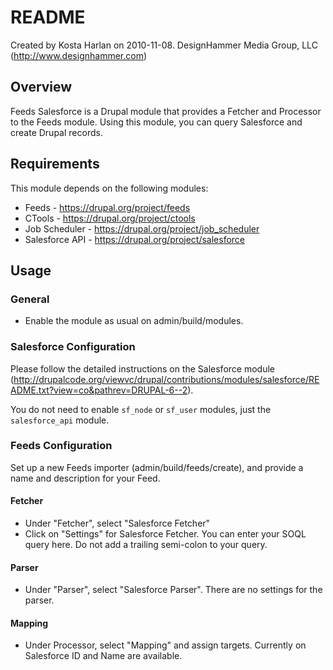 README
======
 
Created by Kosta Harlan on 2010-11-08.
DesignHammer Media Group, LLC (http://www.designhammer.com)

Overview
--------

Feeds Salesforce is a Drupal module that provides a Fetcher and Processor to the Feeds module. Using this module, you can query Salesforce and create Drupal records.

Requirements
------------

This module depends on the following modules:

* Feeds - https://drupal.org/project/feeds
* CTools - https://drupal.org/project/ctools
* Job Scheduler - https://drupal.org/project/job_scheduler
* Salesforce API - https://drupal.org/project/salesforce

Usage
-----

### General

* Enable the module as usual on admin/build/modules.

### Salesforce Configuration

Please follow the detailed instructions on the Salesforce module (http://drupalcode.org/viewvc/drupal/contributions/modules/salesforce/README.txt?view=co&pathrev=DRUPAL-6--2).

You do not need to enable `sf_node` or `sf_user` modules, just the `salesforce_api` module.

### Feeds Configuration

Set up a new Feeds importer (admin/build/feeds/create), and provide a name and description for your Feed.

#### Fetcher

* Under "Fetcher", select "Salesforce Fetcher"
* Click on "Settings" for Salesforce Fetcher. You can enter your SOQL query here. Do not add a trailing semi-colon to your query. 

#### Parser

* Under "Parser", select "Salesforce Parser". There are no settings for the parser.

#### Mapping

* Under Processor, select "Mapping" and assign targets. Currently on Salesforce ID and Name are available.